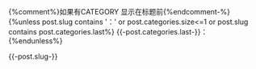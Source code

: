 {%comment%}如果有CATEGORY 显示在标题前{%endcomment-%}
{%unless post.slug contains '：' or post.categories.size<=1
  or post.slug contains post.categories.last%}
  {{-post.categories.last-}}：
{%endunless%}

{{-post.slug-}}
